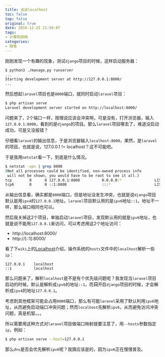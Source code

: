 ```yaml
---
title: 谈谈localhost
toc: false
top: false
original: true
date: 2016-12-25 21:58:07
tags:
- 计算机网络
categories:
- 随笔
---
```


刚刚发现一个有趣的现象，测试`django`项目的时候，这样启动服务器：

```bash
$ python3 ./manage.py runserver
...
Starting development server at http://127.0.0.1:8000/
...
```

然后想起`laravel`项目也是`8000`端口，就同时启动`laravel`项目：
```bash
$ php artisan serve
Laravel development server started on http://localhost:8000/
```

问题来了，2个端口一样，按理说应该会冲突啊，可是没有，打开浏览器，输入`127.0.0.1:8000`，看到的是`django`的项目。那么`laravel`项目哪去了，难道没启动成功，可是又没报错？

仔细看`laravel`的输出信息，于是浏览器输入`localhost:8000`，果然，是`laravel`的项目，也就是说，127.0.0.1 != localhost？这不可能吧。

于是我用`netstat`看一下，到底是什么情况。

```bash
$ netstat -apn | grep 8000
(Not all processes could be identified, non-owned process info
 will not be shown, you would have to be root to see it all.)
tcp        0      0 127.0.0.1:8000          0.0.0.0:*               LISTEN      5374/python3
tcp6       0      0 ::1:8000                :::*                    LISTEN      5518/php7.0
```

从输出信息看，确实都是`8000`端口，但是地址没发生冲突，也就是说`django`项目默认是用`ipv4`的`127.0.0.1`地址，`laravel`项目默认用的是`ipv6`地址`::1`，地址不一样，那么端口相同也可以。

然后我关掉这2个项目，单独启动`laravel`项目，发现默认用的就是`ipv6`地址，也就是说不能用`127.0.0.1`来访问，可以考虑用这2个地址访问：
- http://localhost:8000/
- http://[::1]:8000/

看了下`wiki`上的[Localhost](https://en.wikipedia.org/wiki/Localhost)介绍，操作系统的`hosts`文件中的`localhost`解析一些`ip`：

```
127.0.0.1    localhost
::1          localhost
```

那么问题来了，解析`localhost`是不是有个优先级问题呢？我发现当`laravel`项目启动的时候，默认是解析成`ipv6`的地址`::1`，而**只**开启`django`项目的时候，才会解析成`ipv4`的地址`127.0.0.1`。

考虑到其他框架可能会占用`8000`端口，那么有可能`laravel`采用了默认利用`ipv6`地址，从而避免启动端口冲突问题；然而`localhost`先解析`ipv6`，从而避免访问冲突问题，真是机智。。。

所以需要用这种方式对`laravel`项目做端口映射就要注意了，用`--hosts`参数指定`ip`，例如：

```bash
$ php artisan serve --host=127.0.0.1
```

那么`dns`是否会优先解析`ipv6`呢？我猜应该是的，因为`ipv6`正在慢慢普及。
